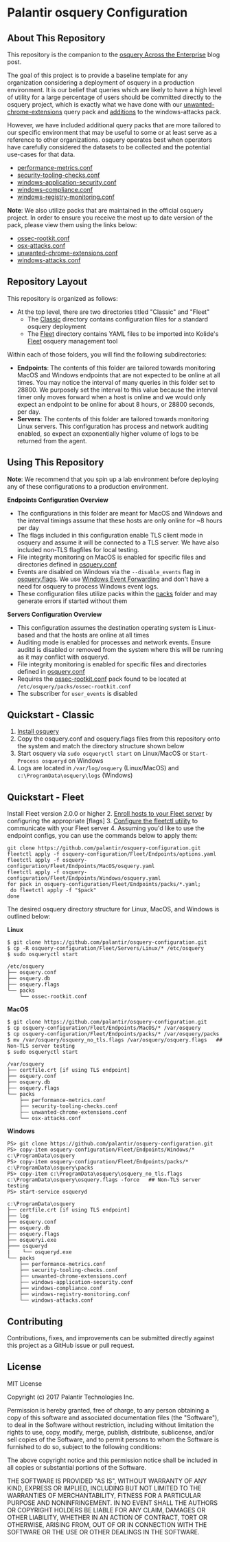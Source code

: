 # Palantir osquery Configuration

## About This Repository
This repository is the companion to the [osquery Across the Enterprise](https://medium.com/@palantir/osquery-across-the-enterprise-3c3c9d13ec55) blog post.

The goal of this project is to provide a baseline template for any organization considering a deployment of osquery in a production environment. It is
our belief that queries which are likely to have a high level of utility for a large percentage of users should be committed directly to the osquery project, which is
exactly what we have done with our [unwanted-chrome-extensions](https://github.com/facebook/osquery/pull/3889) query pack and [additions](https://github.com/facebook/osquery/pull/3922) to the windows-attacks pack.

However, we have included additional query packs
that are more tailored to our specific environment that may be useful to some or at least serve as a reference to other organizations. osquery operates best when
operators have carefully considered the datasets to be collected and the potential use-cases for that data.
* [performance-metrics.conf](https://github.com/palantir/osquery-configuration/blob/master/Classic/Endpoints/packs/performance-metrics.conf)
* [security-tooling-checks.conf](https://github.com/palantir/osquery-configuration/blob/master/Classic/Endpoints/packs/security-tooling-checks.conf)
* [windows-application-security.conf](https://github.com/palantir/osquery-configuration/blob/master/Classic/Endpoints/packs/windows-application-security.conf)
* [windows-compliance.conf](https://github.com/palantir/osquery-configuration/blob/master/Classic/Endpoints/packs/windows-compliance.conf)
* [windows-registry-monitoring.conf](https://github.com/palantir/osquery-configuration/blob/master/Classic/Endpoints/packs/windows-registry-monitoring.conf)


**Note**: We also utilize packs that are maintained in the official osquery project. In order to ensure you receive the most up to date version of the pack, please view them using the links below:
* [ossec-rootkit.conf](https://github.com/facebook/osquery/blob/master/packs/ossec-rootkit.conf)
* [osx-attacks.conf](https://github.com/facebook/osquery/blob/master/packs/osx-attacks.conf)
* [unwanted-chrome-extensions.conf](https://github.com/facebook/osquery/blob/master/packs/unwanted-chrome-extensions.conf)
* [windows-attacks.conf](https://github.com/facebook/osquery/blob/master/packs/windows-attacks.conf)

## Repository Layout
This repository is organized as follows:
* At the top level, there are two directories titled "Classic" and "Fleet"
  * The [Classic](./Classic/) directory contains configuration files for a standard osquery deployment
  * The [Fleet](./Fleet/) directory contains YAML files to be imported into Kolide's [Fleet](https://github.com/kolide/fleet) osquery management tool

Within each of those folders, you will find the following subdirectories:
* **Endpoints**: The contents of this folder are tailored towards monitoring MacOS and Windows endpoints that are not expected to be online at all times. You may notice the interval of many queries in this folder set to 28800. We purposely set the interval to this value because the interval timer only moves forward when a host is online and we would only expect an endpoint to be online for about 8 hours, or 28800 seconds, per day.
* **Servers**: The contents of this folder are tailored towards monitoring Linux servers. This configuration has process and network auditing enabled, so expect an exponentially higher volume of logs to be returned from the agent.


## Using This Repository
**Note**: We recommend that you spin up a lab environment before deploying any of these configurations to a production
environment.

**Endpoints Configuration Overview**
* The configurations in this folder are meant for MacOS and Windows and the interval timings assume that these hosts are only online for ~8 hours per day
* The flags included in this configuration enable TLS client mode in osquery and assume it will be connected to a TLS server. We have also included non-TLS flagfiles for local testing.
* File integrity monitoring on MacOS is enabled for specific files and directories defined in [osquery.conf](./Classic/Endpoints/MacOS/osquery.conf)
* Events are disabled on Windows via the `--disable_events` flag in [osquery.flags](./Classic/Endpoints/Windows/osquery.flags). We use [Windows Event Forwarding](https://github.com/palantir/windows-event-forwarding) and don't have a need for osquery to process Windows event logs.
* These configuration files utilize packs within the [packs](./Classic/Endpoints/packs) folder and may generate errors if started without them

**Servers Configuration Overview**
* This configuration assumes the destination operating system is Linux-based and that the hosts are online at all times
* Auditing mode is enabled for processes and network events. Ensure auditd is disabled or removed from the system where this will be running as it may conflict with osqueryd.
* File integrity monitoring is enabled for specific files and directories defined in [osquery.conf](./Classic/Servers/Linux/osquery.conf)
* Requires the [ossec-rootkit.conf](./Classic/Servers/Linux/packs/ossec-rootkit.conf) pack found to be located at `/etc/osquery/packs/ossec-rootkit.conf`
* The subscriber for `user_events` is disabled

## Quickstart - Classic
1. [Install osquery](https://osquery.io/downloads/)
2. Copy the osquery.conf and osquery.flags files from this repository onto the system and match the directory structure shown below
3. Start osquery via `sudo osqueryctl start` on Linux/MacOS or `Start-Process osqueryd` on Windows
4. Logs are located in `/var/log/osquery` (Linux/MacOS) and `c:\ProgramData\osquery\logs` (Windows)

## Quickstart - Fleet
Install Fleet version 2.0.0 or higher
2. [Enroll hosts to your Fleet server](https://github.com/kolide/fleet/blob/master/docs/infrastructure/adding-hosts-to-fleet.md) by configuring the appropriate [flags]
3. [Configure the fleetctl utility](https://github.com/kolide/fleet/blob/master/docs/cli/setup-guide.md#fleetctl-setup) to communicate with your Fleet server
4. Assuming you'd like to use the endpoint configs, you can use the commands below to apply them:

```
git clone https://github.com/palantir/osquery-configuration.git
fleetctl apply -f osquery-configuration/Fleet/Endpoints/options.yaml
fleetctl apply -f osquery-configuration/Fleet/Endpoints/MacOS/osquery.yaml
fleetctl apply -f osquery-configuration/Fleet/Endpoints/Windows/osquery.yaml
for pack in osquery-configuration/Fleet/Endpoints/packs/*.yaml;
 do fleetctl apply -f "$pack"
done
```

The desired osquery directory structure for Linux, MacOS, and Windows is outlined below:

**Linux**
```
$ git clone https://github.com/palantir/osquery-configuration.git
$ cp -R osquery-configuration/Fleet/Servers/Linux/* /etc/osquery
$ sudo osqueryctl start

/etc/osquery
├── osquery.conf
├── osquery.db
├── osquery.flags
└── packs
    └── ossec-rootkit.conf

```
**MacOS**
```
$ git clone https://github.com/palantir/osquery-configuration.git
$ cp osquery-configuration/Fleet/Endpoints/MacOS/* /var/osquery
$ cp osquery-configuration/Fleet/Endpoints/packs/* /var/osquery/packs
$ mv /var/osquery/osquery_no_tls.flags /var/osquery/osquery.flags   ## Non-TLS server testing
$ sudo osqueryctl start

/var/osquery
├── certfile.crt [if using TLS endpoint]
├── osquery.conf
├── osquery.db
├── osquery.flags
└── packs
    ├── performance-metrics.conf
    ├── security-tooling-checks.conf
    ├── unwanted-chrome-extensions.conf
    └── osx-attacks.conf
```

**Windows**
```
PS> git clone https://github.com/palantir/osquery-configuration.git
PS> copy-item osquery-configuration/Fleet/Endpoints/Windows/* c:\ProgramData\osquery
PS> copy-item osquery-configuration/Fleet/Endpoints/packs/* c:\ProgramData\osquery\packs
PS> copy-item c:\ProgramData\osquery\osquery_no_tls.flags c:\ProgramData\osquery\osquery.flags -force   ## Non-TLS server testing
PS> start-service osqueryd

c:\ProgramData\osquery
├── certfile.crt [if using TLS endpoint]
├── log
├── osquery.conf
├── osquery.db
├── osquery.flags
├── osqueryi.exe
├─── osqueryd
|    └── osqueryd.exe
└── packs
    ├── performance-metrics.conf
    ├── security-tooling-checks.conf
    ├── unwanted-chrome-extensions.conf
    ├── windows-application-security.conf
    ├── windows-compliance.conf
    ├── windows-registry-monitoring.conf
    └── windows-attacks.conf
```

## Contributing
Contributions, fixes, and improvements can be submitted directly against this project as a GitHub issue or pull request.

## License
MIT License

Copyright (c) 2017 Palantir Technologies Inc.

Permission is hereby granted, free of charge, to any person obtaining a copy
of this software and associated documentation files (the "Software"), to deal
in the Software without restriction, including without limitation the rights
to use, copy, modify, merge, publish, distribute, sublicense, and/or sell
copies of the Software, and to permit persons to whom the Software is
furnished to do so, subject to the following conditions:

The above copyright notice and this permission notice shall be included in all
copies or substantial portions of the Software.

THE SOFTWARE IS PROVIDED "AS IS", WITHOUT WARRANTY OF ANY KIND, EXPRESS OR
IMPLIED, INCLUDING BUT NOT LIMITED TO THE WARRANTIES OF MERCHANTABILITY,
FITNESS FOR A PARTICULAR PURPOSE AND NONINFRINGEMENT. IN NO EVENT SHALL THE
AUTHORS OR COPYRIGHT HOLDERS BE LIABLE FOR ANY CLAIM, DAMAGES OR OTHER
LIABILITY, WHETHER IN AN ACTION OF CONTRACT, TORT OR OTHERWISE, ARISING FROM,
OUT OF OR IN CONNECTION WITH THE SOFTWARE OR THE USE OR OTHER DEALINGS IN THE
SOFTWARE.
